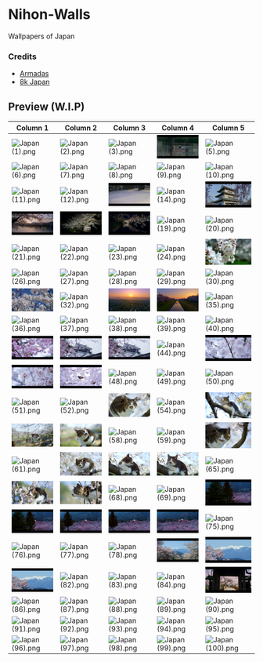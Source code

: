 # Nihon-Walls
Wallpapers of Japan

### Credits 
- [Armadas](https://www.youtube.com/@armadas_japan)
- [8k Japan](https://www.youtube.com/results?search_query=japan+in+8k)

## Preview (W.I.P)

| Column 1 | Column 2 | Column 3 | Column 4 | Column 5 |
|---------|---------|---------|---------|---------|
| ![Japan (1).png](https://github.com/OrbEnforcer/Nihon-Walls/blob/main/8k%20Japan/Japan%20(1).png) | ![Japan (2).png](https://github.com/OrbEnforcer/Nihon-Walls/blob/main/8k%20Japan/Japan%20(2).png) | ![Japan (3).png](https://github.com/OrbEnforcer/Nihon-Walls/blob/main/8k%20Japan/Japan%20(3).png) | ![Japan (4).png](https://github.com/OrbEnforcer/Nihon-Walls/blob/main/8k%20Japan/Japan%20(4).png) | ![Japan (5).png](https://github.com/OrbEnforcer/Nihon-Walls/blob/main/8k%20Japan/Japan%20(5).png) |
| ![Japan (6).png](https://github.com/OrbEnforcer/Nihon-Walls/blob/main/8k%20Japan/Japan%20(6).png) | ![Japan (7).png](https://github.com/OrbEnforcer/Nihon-Walls/blob/main/8k%20Japan/Japan%20(7).png) | ![Japan (8).png](https://github.com/OrbEnforcer/Nihon-Walls/blob/main/8k%20Japan/Japan%20(8).png) | ![Japan (9).png](https://github.com/OrbEnforcer/Nihon-Walls/blob/main/8k%20Japan/Japan%20(9).png) | ![Japan (10).png](https://github.com/OrbEnforcer/Nihon-Walls/blob/main/8k%20Japan/Japan%20(10).png) |
| ![Japan (11).png](https://github.com/OrbEnforcer/Nihon-Walls/blob/main/8k%20Japan/Japan%20(11).png) | ![Japan (12).png](https://github.com/OrbEnforcer/Nihon-Walls/blob/main/8k%20Japan/Japan%20(12).png) | ![Japan (13).png](https://github.com/OrbEnforcer/Nihon-Walls/blob/main/8k%20Japan/Japan%20(13).png) | ![Japan (14).png](https://github.com/OrbEnforcer/Nihon-Walls/blob/main/8k%20Japan/Japan%20(14).png) | ![Japan (15).png](https://github.com/OrbEnforcer/Nihon-Walls/blob/main/8k%20Japan/Japan%20(15).png) |
| ![Japan (16).png](https://github.com/OrbEnforcer/Nihon-Walls/blob/main/8k%20Japan/Japan%20(16).png) | ![Japan (17).png](https://github.com/OrbEnforcer/Nihon-Walls/blob/main/8k%20Japan/Japan%20(17).png) | ![Japan (18).png](https://github.com/OrbEnforcer/Nihon-Walls/blob/main/8k%20Japan/Japan%20(18).png) | ![Japan (19).png](https://github.com/OrbEnforcer/Nihon-Walls/blob/main/8k%20Japan/Japan%20(19).png) | ![Japan (20).png](https://github.com/OrbEnforcer/Nihon-Walls/blob/main/8k%20Japan/Japan%20(20).png) |
| ![Japan (21).png](https://github.com/OrbEnforcer/Nihon-Walls/blob/main/8k%20Japan/Japan%20(21).png) | ![Japan (22).png](https://github.com/OrbEnforcer/Nihon-Walls/blob/main/8k%20Japan/Japan%20(22).png) | ![Japan (23).png](https://github.com/OrbEnforcer/Nihon-Walls/blob/main/8k%20Japan/Japan%20(23).png) | ![Japan (24).png](https://github.com/OrbEnforcer/Nihon-Walls/blob/main/8k%20Japan/Japan%20(24).png) | ![Japan (25).png](https://github.com/OrbEnforcer/Nihon-Walls/blob/main/8k%20Japan/Japan%20(25).png) |
| ![Japan (26).png](https://github.com/OrbEnforcer/Nihon-Walls/blob/main/8k%20Japan/Japan%20(26).png) | ![Japan (27).png](https://github.com/OrbEnforcer/Nihon-Walls/blob/main/8k%20Japan/Japan%20(27).png) | ![Japan (28).png](https://github.com/OrbEnforcer/Nihon-Walls/blob/main/8k%20Japan/Japan%20(28).png) | ![Japan (29).png](https://github.com/OrbEnforcer/Nihon-Walls/blob/main/8k%20Japan/Japan%20(29).png) | ![Japan (30).png](https://github.com/OrbEnforcer/Nihon-Walls/blob/main/8k%20Japan/Japan%20(30).png) |
| ![Japan (31).png](https://github.com/OrbEnforcer/Nihon-Walls/blob/main/8k%20Japan/Japan%20(31).png) | ![Japan (32).png](https://github.com/OrbEnforcer/Nihon-Walls/blob/main/8k%20Japan/Japan%20(32).png) | ![Japan (33).png](https://github.com/OrbEnforcer/Nihon-Walls/blob/main/8k%20Japan/Japan%20(33).png) | ![Japan (34).png](https://github.com/OrbEnforcer/Nihon-Walls/blob/main/8k%20Japan/Japan%20(34).png) | ![Japan (35).png](https://github.com/OrbEnforcer/Nihon-Walls/blob/main/8k%20Japan/Japan%20(35).png) |
| ![Japan (36).png](https://github.com/OrbEnforcer/Nihon-Walls/blob/main/8k%20Japan/Japan%20(36).png) | ![Japan (37).png](https://github.com/OrbEnforcer/Nihon-Walls/blob/main/8k%20Japan/Japan%20(37).png) | ![Japan (38).png](https://github.com/OrbEnforcer/Nihon-Walls/blob/main/8k%20Japan/Japan%20(38).png) | ![Japan (39).png](https://github.com/OrbEnforcer/Nihon-Walls/blob/main/8k%20Japan/Japan%20(39).png) | ![Japan (40).png](https://github.com/OrbEnforcer/Nihon-Walls/blob/main/8k%20Japan/Japan%20(40).png) |
| ![Japan (41).png](https://github.com/OrbEnforcer/Nihon-Walls/blob/main/8k%20Japan/Japan%20(41).png) | ![Japan (42).png](https://github.com/OrbEnforcer/Nihon-Walls/blob/main/8k%20Japan/Japan%20(42).png) | ![Japan (43).png](https://github.com/OrbEnforcer/Nihon-Walls/blob/main/8k%20Japan/Japan%20(43).png) | ![Japan (44).png](https://github.com/OrbEnforcer/Nihon-Walls/blob/main/8k%20Japan/Japan%20(44).png) | ![Japan (45).png](https://github.com/OrbEnforcer/Nihon-Walls/blob/main/8k%20Japan/Japan%20(45).png) |
| ![Japan (46).png](https://github.com/OrbEnforcer/Nihon-Walls/blob/main/8k%20Japan/Japan%20(46).png) | ![Japan (47).png](https://github.com/OrbEnforcer/Nihon-Walls/blob/main/8k%20Japan/Japan%20(47).png) | ![Japan (48).png](https://github.com/OrbEnforcer/Nihon-Walls/blob/main/8k%20Japan/Japan%20(48).png) | ![Japan (49).png](https://github.com/OrbEnforcer/Nihon-Walls/blob/main/8k%20Japan/Japan%20(49).png) | ![Japan (50).png](https://github.com/OrbEnforcer/Nihon-Walls/blob/main/8k%20Japan/Japan%20(50).png) |
| ![Japan (51).png](https://github.com/OrbEnforcer/Nihon-Walls/blob/main/8k%20Japan/Japan%20(51).png) | ![Japan (52).png](https://github.com/OrbEnforcer/Nihon-Walls/blob/main/8k%20Japan/Japan%20(52).png) | ![Japan (53).png](https://github.com/OrbEnforcer/Nihon-Walls/blob/main/8k%20Japan/Japan%20(53).png) | ![Japan (54).png](https://github.com/OrbEnforcer/Nihon-Walls/blob/main/8k%20Japan/Japan%20(54).png) | ![Japan (55).png](https://github.com/OrbEnforcer/Nihon-Walls/blob/main/8k%20Japan/Japan%20(55).png) |
| ![Japan (56).png](https://github.com/OrbEnforcer/Nihon-Walls/blob/main/8k%20Japan/Japan%20(56).png) | ![Japan (57).png](https://github.com/OrbEnforcer/Nihon-Walls/blob/main/8k%20Japan/Japan%20(57).png) | ![Japan (58).png](https://github.com/OrbEnforcer/Nihon-Walls/blob/main/8k%20Japan/Japan%20(58).png) | ![Japan (59).png](https://github.com/OrbEnforcer/Nihon-Walls/blob/main/8k%20Japan/Japan%20(59).png) | ![Japan (60).png](https://github.com/OrbEnforcer/Nihon-Walls/blob/main/8k%20Japan/Japan%20(60).png) |
| ![Japan (61).png](https://github.com/OrbEnforcer/Nihon-Walls/blob/main/8k%20Japan/Japan%20(61).png) | ![Japan (62).png](https://github.com/OrbEnforcer/Nihon-Walls/blob/main/8k%20Japan/Japan%20(62).png) | ![Japan (63).png](https://github.com/OrbEnforcer/Nihon-Walls/blob/main/8k%20Japan/Japan%20(63).png) | ![Japan (64).png](https://github.com/OrbEnforcer/Nihon-Walls/blob/main/8k%20Japan/Japan%20(64).png) | ![Japan (65).png](https://github.com/OrbEnforcer/Nihon-Walls/blob/main/8k%20Japan/Japan%20(65).png) |
| ![Japan (66).png](https://github.com/OrbEnforcer/Nihon-Walls/blob/main/8k%20Japan/Japan%20(66).png) | ![Japan (67).png](https://github.com/OrbEnforcer/Nihon-Walls/blob/main/8k%20Japan/Japan%20(67).png) | ![Japan (68).png](https://github.com/OrbEnforcer/Nihon-Walls/blob/main/8k%20Japan/Japan%20(68).png) | ![Japan (69).png](https://github.com/OrbEnforcer/Nihon-Walls/blob/main/8k%20Japan/Japan%20(69).png) | ![Japan (70).png](https://github.com/OrbEnforcer/Nihon-Walls/blob/main/8k%20Japan/Japan%20(70).png) |
| ![Japan (71).png](https://github.com/OrbEnforcer/Nihon-Walls/blob/main/8k%20Japan/Japan%20(71).png) | ![Japan (72).png](https://github.com/OrbEnforcer/Nihon-Walls/blob/main/8k%20Japan/Japan%20(72).png) | ![Japan (73).png](https://github.com/OrbEnforcer/Nihon-Walls/blob/main/8k%20Japan/Japan%20(73).png) | ![Japan (74).png](https://github.com/OrbEnforcer/Nihon-Walls/blob/main/8k%20Japan/Japan%20(74).png) | ![Japan (75).png](https://github.com/OrbEnforcer/Nihon-Walls/blob/main/8k%20Japan/Japan%20(75).png) |
| ![Japan (76).png](https://github.com/OrbEnforcer/Nihon-Walls/blob/main/8k%20Japan/Japan%20(76).png) | ![Japan (77).png](https://github.com/OrbEnforcer/Nihon-Walls/blob/main/8k%20Japan/Japan%20(77).png) | ![Japan (78).png](https://github.com/OrbEnforcer/Nihon-Walls/blob/main/8k%20Japan/Japan%20(78).png) | ![Japan (79).png](https://github.com/OrbEnforcer/Nihon-Walls/blob/main/8k%20Japan/Japan%20(79).png) | ![Japan (80).png](https://github.com/OrbEnforcer/Nihon-Walls/blob/main/8k%20Japan/Japan%20(80).png) |
| ![Japan (81).png](https://github.com/OrbEnforcer/Nihon-Walls/blob/main/8k%20Japan/Japan%20(81).png) | ![Japan (82).png](https://github.com/OrbEnforcer/Nihon-Walls/blob/main/8k%20Japan/Japan%20(82).png) | ![Japan (83).png](https://github.com/OrbEnforcer/Nihon-Walls/blob/main/8k%20Japan/Japan%20(83).png) | ![Japan (84).png](https://github.com/OrbEnforcer/Nihon-Walls/blob/main/8k%20Japan/Japan%20(84).png) | ![Japan (85).png](https://github.com/OrbEnforcer/Nihon-Walls/blob/main/8k%20Japan/Japan%20(85).png) |
| ![Japan (86).png](https://github.com/OrbEnforcer/Nihon-Walls/blob/main/8k%20Japan/Japan%20(86).png) | ![Japan (87).png](https://github.com/OrbEnforcer/Nihon-Walls/blob/main/8k%20Japan/Japan%20(87).png) | ![Japan (88).png](https://github.com/OrbEnforcer/Nihon-Walls/blob/main/8k%20Japan/Japan%20(88).png) | ![Japan (89).png](https://github.com/OrbEnforcer/Nihon-Walls/blob/main/8k%20Japan/Japan%20(89).png) | ![Japan (90).png](https://github.com/OrbEnforcer/Nihon-Walls/blob/main/8k%20Japan/Japan%20(90).png) |
| ![Japan (91).png](https://github.com/OrbEnforcer/Nihon-Walls/blob/main/8k%20Japan/Japan%20(91).png) | ![Japan (92).png](https://github.com/OrbEnforcer/Nihon-Walls/blob/main/8k%20Japan/Japan%20(92).png) | ![Japan (93).png](https://github.com/OrbEnforcer/Nihon-Walls/blob/main/8k%20Japan/Japan%20(93).png) | ![Japan (94).png](https://github.com/OrbEnforcer/Nihon-Walls/blob/main/8k%20Japan/Japan%20(94).png) | ![Japan (95).png](https://github.com/OrbEnforcer/Nihon-Walls/blob/main/8k%20Japan/Japan%20(95).png) |
| ![Japan (96).png](https://github.com/OrbEnforcer/Nihon-Walls/blob/main/8k%20Japan/Japan%20(96).png) | ![Japan (97).png](https://github.com/OrbEnforcer/Nihon-Walls/blob/main/8k%20Japan/Japan%20(97).png) | ![Japan (98).png](https://github.com/OrbEnforcer/Nihon-Walls/blob/main/8k%20Japan/Japan%20(98).png) | ![Japan (99).png](https://github.com/OrbEnforcer/Nihon-Walls/blob/main/8k%20Japan/Japan%20(99).png) | ![Japan (100).png](https://github.com/OrbEnforcer/Nihon-Walls/blob/main/8k%20Japan/Japan%20(100).png) |

